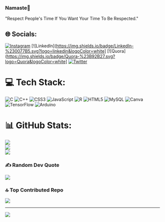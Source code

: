 ### Namaste🙏 

"Respect People's Time If You Want Your Time To Be Respected."


## 🌐 Socials:
[![Instagram](https://img.shields.io/badge/Instagram-%23E4405F.svg?logo=Instagram&logoColor=white)](https://instagram.com/saumya_bhardwaz) [![LinkedIn](https://img.shields.io/badge/LinkedIn-%230077B5.svg?logo=linkedin&logoColor=white] [![Quora](https://img.shields.io/badge/Quora-%23B92B27.svg?logo=Quora&logoColor=white] [![Twitter](https://img.shields.io/badge/Twitter-%231DA1F2.svg?logo=Twitter&logoColor=white)](https://twitter.com/saumya_bhrdwaz) 

# 💻 Tech Stack:
![C](https://img.shields.io/badge/c-%2300599C.svg?style=for-the-badge&logo=c&logoColor=white) ![C++](https://img.shields.io/badge/c++-%2300599C.svg?style=for-the-badge&logo=c%2B%2B&logoColor=white) ![CSS3](https://img.shields.io/badge/css3-%231572B6.svg?style=for-the-badge&logo=css3&logoColor=white) ![JavaScript](https://img.shields.io/badge/javascript-%23323330.svg?style=for-the-badge&logo=javascript&logoColor=%23F7DF1E) ![R](https://img.shields.io/badge/r-%23276DC3.svg?style=for-the-badge&logo=r&logoColor=white) ![HTML5](https://img.shields.io/badge/html5-%23E34F26.svg?style=for-the-badge&logo=html5&logoColor=white) ![MySQL](https://img.shields.io/badge/mysql-%2300f.svg?style=for-the-badge&logo=mysql&logoColor=white) ![Canva](https://img.shields.io/badge/Canva-%2300C4CC.svg?style=for-the-badge&logo=Canva&logoColor=white) ![TensorFlow](https://img.shields.io/badge/TensorFlow-%23FF6F00.svg?style=for-the-badge&logo=TensorFlow&logoColor=white) ![Arduino](https://img.shields.io/badge/-Arduino-00979D?style=for-the-badge&logo=Arduino&logoColor=white)
# 📊 GitHub Stats:
![](https://github-readme-stats.vercel.app/api?username=Saumyamani-Bhardwaz&theme=bear&hide_border=true&include_all_commits=false&count_private=false)<br/>
![](https://github-readme-streak-stats.herokuapp.com/?user=Saumyamani-Bhardwaz&theme=bear&hide_border=true)<br/>
![](https://github-readme-stats.vercel.app/api/top-langs/?username=Saumyamani-Bhardwaz&theme=bear&hide_border=true&include_all_commits=false&count_private=false&layout=compact)

### ✍️ Random Dev Quote
![](https://quotes-github-readme.vercel.app/api?type=horizontal&theme=merko)

### 🔝 Top Contributed Repo
![](https://github-contributor-stats.vercel.app/api?username=Saumyamani-Bhardwaz&limit=5&theme=onedark&combine_all_yearly_contributions=true)

---
[![](https://visitcount.itsvg.in/api?id=Saumyamani-Bhardwaz&icon=5&color=0)](https://visitcount.itsvg.in)

<!-- Proudly created with GPRM ( https://gprm.itsvg.in ) -->
